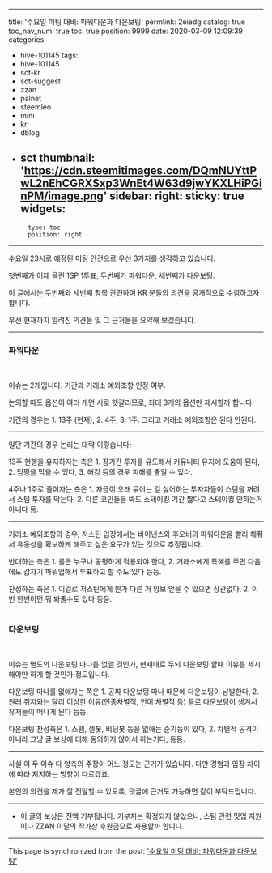 
---
title: '수요일 미팅 대비: 파워다운과 다운보팅'
permlink: 2eiedg
catalog: true
toc_nav_num: true
toc: true
position: 9999
date: 2020-03-09 12:09:39
categories:
- hive-101145
tags:
- hive-101145
- sct-kr
- sct-suggest
- zzan
- palnet
- steemleo
- mini
- kr
- dblog
- sct
thumbnail: 'https://cdn.steemitimages.com/DQmNUYttPwL2nEhCGRXSxp3WnEt4W63d9jwYKXLHiPGinPM/image.png'
sidebar:
    right:
        sticky: true
widgets:
    -
        type: toc
        position: right
---


수요일 23시로 예정된 미팅 안건으로 우선 3가지를 생각하고 있습니다.

첫번째가 어제 올린 1SP 1투표, 두번째가 파워다운, 세번째가 다운보팅.

이 글에서는 두번째와 세번째 항목 관련하여 KR 분들의 의견을 공개적으로 수렴하고자 합니다. 

우선 현재까지 알려진 의견들 및 그 근거들을 요약해 보겠습니다.

---

### 파워다운
<br>


이슈는 2개입니다. 기간과 거래소 예외조항 인정 여부. 

논의할 때도 옵션이 여러 개면 서로 헷갈리므로, 최대 3개의 옵션만 제시할까 합니다. 

기간의 경우는 1. 13주 (현재), 2. 4주, 3. 1주. 그리고 거래소 예외조항은 된다 안된다. 

---

일단 기간의 경우 논리는 대략 이렇습니다:

13주 현행을 유지하자는 측은 1. 장기간 투자를 유도해서 커뮤니티 유지에 도움이 된다, 2. 덤핑을 막을 수 있다, 3. 해킹 등의 경우 피해를 줄일 수 있다.

4주나 1주로 줄이자는 측은 1. 자금이 오래 묶이는 걸 싫어하는 투자자들이 스팀을 꺼려서 스팀 투자를 막는다, 2. 다른 코인들을 봐도 스테이킹 기간 짧다고 스테이킹 안하는거 아니다 등. 

---

거래소 예외조항의 경우, 저스틴 입장에서는 바이낸스와 후오비의 파워다운을 빨리 해줘서 유동성을 확보하게 해주고 싶은 요구가 있는 것으로 추정됩니다. 

반대하는 측은 1. 룰은 누구나 공평하게 적용되야 한다, 2. 거래소에게 특혜를 주면 다음에도 갑자기 파워업해서 투표하고 할 수도 있다 등등.

찬성하는 측은 1. 이걸로 저스틴에게 뭔가 다른 거 양보 얻을 수 있으면 상관없다, 2. 이번 한번이면 뭐 봐줄수도 있다 등등.

---

### 다운보팅
<br>

이슈는 별도의 다운보팅 마나를 없앨 것인가, 현재대로 두되 다운보팅 할때 이유를 제시해야만 하게 할 것인가 정도입니다.

다운보팅 마나를 없애자는 쪽은 1. 공짜 다운보팅 마나 때문에 다운보팅이 남발한다, 2. 원래 취지와는 달리 이상한 이유(인종차별적, 언어 차별적 등) 들로 다운보팅이 생겨서 유저들이 떠나게 된다 등등.

다운보팅 찬성측은 1. 스팸, 셀봇, 비딩봇 등을 없애는 순기능이 있다, 2. 차별적 공격이 아니라 그냥 글 보상에 대해 동의하지 않아서 하는거다, 등등.

---

사실 이 두 이슈 다 양측의 주장이 어느 정도는 근거가 있습니다. 다만 경험과 입장 차이에 따라 지지하는 방향이 다르겠죠.

본인의 의견을 제가 잘 전달할 수 있도록, 댓글에 근거도 가능하면 같이 부탁드립니다.

---

* 이 글의 보상은 전액 기부됩니다. 기부처는 확정되지 않았으나, 스팀 관련 밋업 지원이나 ZZAN  이달의 작가상 후원금으로 사용할까 합니다.

- - -

This page is synchronized from the post: ['수요일 미팅 대비: 파워다운과 다운보팅'](https://steemit.com/@glory7/2eiedg)
